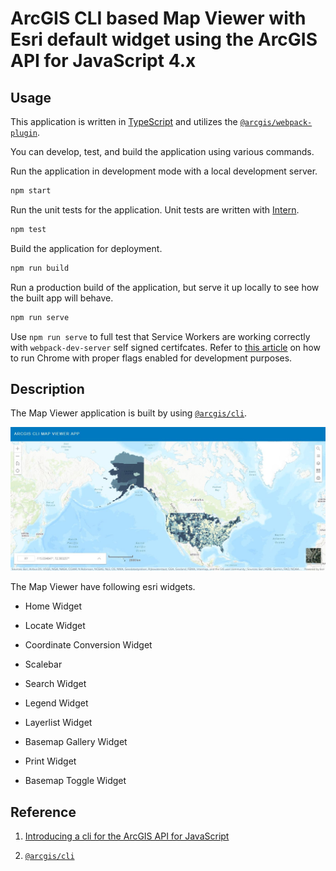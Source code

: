 # ArcGIS CLI based Map Viewer with Esri default widget using the ArcGIS API for JavaScript 4.x

## Usage

This application is written in [TypeScript](http://www.typescriptlang.org/) and utilizes the [`@arcgis/webpack-plugin`](https://github.com/Esri/arcgis-webpack-plugin).

You can develop, test, and build the application using various commands.

Run the application in development mode with a local development server.
```sh
npm start
```

Run the unit tests for the application. Unit tests are written with [Intern](https://theintern.io/).
```sh
npm test
```

Build the application for deployment.
```sh
npm run build
```

Run a production build of the application, but serve it up locally to see how the built app will behave.
```sh
npm run serve
```

Use `npm run serve` to full test that Service Workers are working correctly with `webpack-dev-server` self signed certifcates. Refer to [this article](https://deanhume.com/testing-service-workers-locally-with-self-signed-certificates/) on how to run Chrome with proper flags enabled for development purposes.

## Description 

The Map Viewer application is built by using [`@arcgis/cli`](https://github.com/Esri/arcgis-js-cli). 

![Widget UI](https://github.com/chakreshsahu/arcgis-cli-map-viewer/blob/master/screenshots/AppSnap.JPG)

The Map Viewer have following esri widgets. 

- Home Widget


- Locate Widget


- Coordinate Conversion Widget


- Scalebar


- Search Widget


- Legend Widget


- Layerlist Widget


- Basemap Gallery Widget


- Print Widget


- Basemap Toggle Widget





## Reference 
1. [Introducing a cli for the ArcGIS API for JavaScript](https://www.esri.com/arcgis-blog/products/js-api-arcgis/mapping/introducing-a-cli-for-the-arcgis-api-for-javascript/)

2. [`@arcgis/cli`](https://github.com/Esri/arcgis-js-cli)

